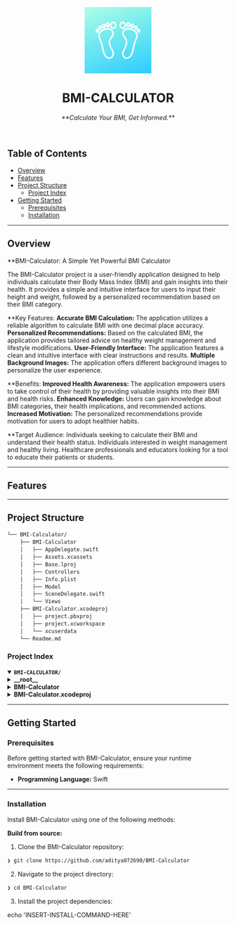 <p align="center">
    <img src="BMI-Calculator.png" align="center" width="30%">
</p>
<p align="center"><h1 align="center">BMI-CALCULATOR</h1></p>
<p align="center">
	<em>**Calculate Your BMI, Get Informed.**</em>
</p>

<br>

##  Table of Contents

- [ Overview](#-overview)
- [ Features](#-features)
- [ Project Structure](#-project-structure)
  - [ Project Index](#-project-index)
- [ Getting Started](#-getting-started)
  - [ Prerequisites](#-prerequisites)
  - [ Installation](#-installation)

---

##  Overview

**BMI-Calculator: A Simple Yet Powerful BMI Calculator

The BMI-Calculator project is a user-friendly application designed to help individuals calculate their Body Mass Index (BMI) and gain insights into their health. It provides a simple and intuitive interface for users to input their height and weight, followed by a personalized recommendation based on their BMI category.

**Key Features:
**Accurate BMI Calculation:** The application utilizes a reliable algorithm to calculate BMI with one decimal place accuracy.
**Personalized Recommendations:** Based on the calculated BMI, the application provides tailored advice on healthy weight management and lifestyle modifications.
**User-Friendly Interface:** The application features a clean and intuitive interface with clear instructions and results.
**Multiple Background Images:** The application offers different background images to personalize the user experience.

**Benefits:
**Improved Health Awareness:** The application empowers users to take control of their health by providing valuable insights into their BMI and health risks.
**Enhanced Knowledge:** Users can gain knowledge about BMI categories, their health implications, and recommended actions.
**Increased Motivation:** The personalized recommendations provide motivation for users to adopt healthier habits.

**Target Audience:
Individuals seeking to calculate their BMI and understand their health status.
Individuals interested in weight management and healthy living.
Healthcare professionals and educators looking for a tool to educate their patients or students.

---

##  Features



---

##  Project Structure

```sh
└── BMI-Calculator/
    ├── BMI-Calculator
    │   ├── AppDelegate.swift
    │   ├── Assets.xcassets
    │   ├── Base.lproj
    │   ├── Controllers
    │   ├── Info.plist
    │   ├── Model
    │   ├── SceneDelegate.swift
    │   └── Views
    ├── BMI-Calculator.xcodeproj
    │   ├── project.pbxproj
    │   ├── project.xcworkspace
    │   └── xcuserdata
    └── Readme.md
```


###  Project Index
<details open>
	<summary><b><code>BMI-CALCULATOR/</code></b></summary>
	<details> <!-- __root__ Submodule -->
		<summary><b>__root__</b></summary>
		<blockquote>
			<table>
			</table>
		</blockquote>
	</details>
	<details> <!-- BMI-Calculator Submodule -->
		<summary><b>BMI-Calculator</b></summary>
		<blockquote>
			<table>
			<tr>
				<td><b><a href='https://github.com/aditya072690/BMI-Calculator/blob/master/BMI-Calculator/SceneDelegate.swift'>SceneDelegate.swift</a></b></td>
				<td>- **Purpose and Use of SceneDelegate.swift:**

The SceneDelegate.swift file serves as the entry point for the BMI-Calculator application's scene lifecycle events<br>- It handles events such as scene connection, disconnection, activation, and backgrounding, providing a centralized mechanism for managing the application's visual presentation and user interactions.</td>
			</tr>
			<tr>
				<td><b><a href='https://github.com/aditya072690/BMI-Calculator/blob/master/BMI-Calculator/Info.plist'>Info.plist</a></b></td>
				<td>- **Purpose:**

The `Info.plist` file serves as the project's configuration file, specifying the application's scene configuration and delegate class<br>- It defines the default scene, storyboard, and scene delegate for the application.</td>
			</tr>
			<tr>
				<td><b><a href='https://github.com/aditya072690/BMI-Calculator/blob/master/BMI-Calculator/AppDelegate.swift'>AppDelegate.swift</a></b></td>
				<td>- **Purpose:**

The AppDelegate.swift file serves as the entry point for the BMI-Calculator application<br>- It initializes the application and handles scene session lifecycle events.

**Use:**

- Initializes the application when it launches.
- Configures new scene sessions.
- Releases resources when scene sessions are discarded.</td>
			</tr>
			</table>
			<details>
				<summary><b>Views</b></summary>
				<blockquote>
					<details>
						<summary><b>Base.lproj</b></summary>
						<blockquote>
							<table>
							<tr>
								<td><b><a href='https://github.com/aditya072690/BMI-Calculator/blob/master/BMI-Calculator/Views/Base.lproj/Main.storyboard'>Main.storyboard</a></b></td>
								<td>- **Purpose and Use of Base.storyboard**

The Base.storyboard file serves as the entry point for the BMI-Calculator application<br>- It defines the initial view controller, CalculateViewController, and sets up the user interface layout.

**Function:**

- Specifies the initial view controller, CalculateViewController, which handles the user interaction and calculates the Body Mass Index (BMI).
- Defines the user interface layout, including a view with appropriate constraints for different screen sizes and orientations.

**Additional Notes:**

- The project structure includes a single storyboard file (Base.storyboard) located in the BMI-Calculator/Views/Base.lproj directory.
- The CalculateViewController class is responsible for handling user input, calculating BMI, and displaying the results.
- The storyboard file uses autolayout to automatically adjust the layout based on different screen sizes and orientations.</td>
							</tr>
							</table>
						</blockquote>
					</details>
				</blockquote>
			</details>
			<details>
				<summary><b>Controllers</b></summary>
				<blockquote>
					<table>
					<tr>
						<td><b><a href='https://github.com/aditya072690/BMI-Calculator/blob/master/BMI-Calculator/Controllers/CalculateViewController.swift'>CalculateViewController.swift</a></b></td>
						<td>**Purpose:**

The CalculateViewController.swift file is part of a BMI calculator application and serves as the primary user interface for calculating and displaying the Body Mass Index (BMI).

**Function:**

- It allows users to input their height and weight through sliders.
- Calculates the BMI using the CalculatorBrain class.
- Presents the calculated BMI value, advice, and color in a separate view controller.
- Facilitates navigation between screens using segues.</td>
					</tr>
					<tr>
						<td><b><a href='https://github.com/aditya072690/BMI-Calculator/blob/master/BMI-Calculator/Controllers/ResultViewController.swift'>ResultViewController.swift</a></b></td>
						<td>**Purpose:**

The `ResultViewController.swift` file is part of a BMI-Calculator application and is responsible for displaying the calculated BMI result and advice to the user.

**Use:**

- The view controller receives BMI value, advice, and color information from the previous view controller.
- It displays the BMI value and advice on the screen.
- It sets the view background color based on the provided color.
- It provides a button to allow the user to recalculate their BMI.</td>
					</tr>
					<tr>
						<td><b><a href='https://github.com/aditya072690/BMI-Calculator/blob/master/BMI-Calculator/Controllers/SecondViewController.swift'>SecondViewController.swift</a></b></td>
						<td>- **Purpose:**

The SecondViewController.swift file in the BMI-Calculator project is responsible for displaying the calculated BMI value on the user interface.

**Use:**

This view controller receives the BMI value from the previous view controller and displays it in a label<br>- It also sets the background color of the view to red.</td>
					</tr>
					</table>
				</blockquote>
			</details>
			<details>
				<summary><b>Model</b></summary>
				<blockquote>
					<table>
					<tr>
						<td><b><a href='https://github.com/aditya072690/BMI-Calculator/blob/master/BMI-Calculator/Model/BMI.swift'>BMI.swift</a></b></td>
						<td>- **Purpose:**

The `BMI.swift` file serves as a blueprint for creating BMI objects within the codebase.

**Use:**

This file defines a `BMI` struct with three properties: `value`, `advice`, and `color`<br>- These properties encapsulate the calculated BMI value, corresponding advice, and recommended color for visualization.</td>
					</tr>
					<tr>
						<td><b><a href='https://github.com/aditya072690/BMI-Calculator/blob/master/BMI-Calculator/Model/CalculatorBrain.swift'>CalculatorBrain.swift</a></b></td>
						<td>- **Purpose:**

The CalculatorBrain.swift file serves as the central logic for the BMI Calculator application<br>- It calculates the BMI based on user input and provides personalized advice based on the calculated value.

**Function:**

- Calculates the BMI using the formula: weight / (height * height)
- Determines the BMI category (underweight, normal weight, overweight)
- Provides advice and color recommendations based on the BMI category
- Returns the BMI value with one decimal place
- Returns the advice and color for display in the user interface</td>
					</tr>
					</table>
				</blockquote>
			</details>
			<details>
				<summary><b>Base.lproj</b></summary>
				<blockquote>
					<table>
					<tr>
						<td><b><a href='https://github.com/aditya072690/BMI-Calculator/blob/master/BMI-Calculator/Base.lproj/LaunchScreen.storyboard'>LaunchScreen.storyboard</a></b></td>
						<td>- **Purpose:**

The LaunchScreen.storyboard file serves as the initial entry point for the BMI-Calculator application<br>- It defines the layout and user interface elements that are displayed when the app is first launched.</td>
					</tr>
					</table>
				</blockquote>
			</details>
			<details>
				<summary><b>Assets.xcassets</b></summary>
				<blockquote>
					<table>
					<tr>
						<td><b><a href='https://github.com/aditya072690/BMI-Calculator/blob/master/BMI-Calculator/Assets.xcassets/Contents.json'>Contents.json</a></b></td>
						<td>- **Purpose and Use:**

The `Contents.json` file in the `BMI-Calculator/Assets.xcassets` directory serves as a metadata file for the project's assets<br>- It contains information about the version and author of the assets, which is used by Xcode to manage and version control the assets.</td>
					</tr>
					</table>
					<details>
						<summary><b>AppIcon.appiconset</b></summary>
						<blockquote>
							<table>
							<tr>
								<td><b><a href='https://github.com/aditya072690/BMI-Calculator/blob/master/BMI-Calculator/Assets.xcassets/AppIcon.appiconset/Contents.json'>Contents.json</a></b></td>
								<td>- **Purpose:**

The code file defines the app icon set for the BMI-Calculator application<br>- It specifies the different sizes and resolutions of the app icon for various iOS devices and platforms.

**Use:**

The app icon set is used to represent the application in the user interface and on the home screen<br>- It is essential for branding and navigation.</td>
							</tr>
							</table>
						</blockquote>
					</details>
					<details>
						<summary><b>result_background.imageset</b></summary>
						<blockquote>
							<table>
							<tr>
								<td><b><a href='https://github.com/aditya072690/BMI-Calculator/blob/master/BMI-Calculator/Assets.xcassets/result_background.imageset/Contents.json'>Contents.json</a></b></td>
								<td>- **Purpose:**

The code file `result_background.imageset/Contents.json` defines the assets for the BMI calculator app's result background image<br>- It specifies the different image versions for different screen resolutions and provides information about the file version and author.

**Use:**

This file is used by the app to display the background image for the BMI result screen<br>- It ensures that the image is displayed correctly on all devices with different screen sizes and resolutions.</td>
							</tr>
							</table>
						</blockquote>
					</details>
					<details>
						<summary><b>AccentColor.colorset</b></summary>
						<blockquote>
							<table>
							<tr>
								<td><b><a href='https://github.com/aditya072690/BMI-Calculator/blob/master/BMI-Calculator/Assets.xcassets/AccentColor.colorset/Contents.json'>Contents.json</a></b></td>
								<td>- **Purpose:**

The code file `AccentColor.colorset/Contents.json` defines the accent color for the BMI-Calculator application<br>- It specifies a universal color that is applied throughout the app's interface.

**Use:**

This file plays a crucial role in establishing the visual identity of the app by setting the primary color used for interactive elements, such as buttons and navigation bars<br>- It ensures consistency and cohesiveness in the user interface.</td>
							</tr>
							</table>
						</blockquote>
					</details>
					<details>
						<summary><b>calculate_background.imageset</b></summary>
						<blockquote>
							<table>
							<tr>
								<td><b><a href='https://github.com/aditya072690/BMI-Calculator/blob/master/BMI-Calculator/Assets.xcassets/calculate_background.imageset/Contents.json'>Contents.json</a></b></td>
								<td>- **Purpose:**

The `calculate_background.imageset/Contents.json` file defines the assets for the background image used in the BMI calculator application<br>- It contains three versions of the image with different resolutions (1x, 2x, and 3x) to ensure optimal display on various devices.</td>
							</tr>
							</table>
						</blockquote>
					</details>
				</blockquote>
			</details>
		</blockquote>
	</details>
	<details> <!-- BMI-Calculator.xcodeproj Submodule -->
		<summary><b>BMI-Calculator.xcodeproj</b></summary>
		<blockquote>
			<table>
			<tr>
				<td><b><a href='https://github.com/aditya072690/BMI-Calculator/blob/master/BMI-Calculator.xcodeproj/project.pbxproj'>project.pbxproj</a></b></td>
				<td>- The provided Xcode project configuration file contains two build configurations: Debug and Release<br>- The Debug configuration enables debugging features and uses the "dwarf-with-dsym" debug information format<br>- The Release configuration disables debugging features and uses the "dwarf" debug information format.</td>
			</tr>
			</table>
			<details>
				<summary><b>project.xcworkspace</b></summary>
				<blockquote>
					<table>
					<tr>
						<td><b><a href='https://github.com/aditya072690/BMI-Calculator/blob/master/BMI-Calculator.xcodeproj/project.xcworkspace/contents.xcworkspacedata'>contents.xcworkspacedata</a></b></td>
						<td>- **Purpose and Use:**

The code file at BMI-Calculator.xcodeproj/project.xcworkspace/contents.xcworkspacedata serves as the root of the project's workspace<br>- It defines the structure of the project and establishes the relationships between different files and folders<br>- This file is essential for the overall functionality of the BMI Calculator application.</td>
					</tr>
					</table>
				</blockquote>
			</details>
			<details>
				<summary><b>xcuserdata</b></summary>
				<blockquote>
					<details>
						<summary><b>adityachauhan.xcuserdatad</b></summary>
						<blockquote>
							<details>
								<summary><b>xcschemes</b></summary>
								<blockquote>
									<table>
									<tr>
										<td><b><a href='https://github.com/aditya072690/BMI-Calculator/blob/master/BMI-Calculator.xcodeproj/xcuserdata/adityachauhan.xcuserdatad/xcschemes/xcschememanagement.plist'>xcschememanagement.plist</a></b></td>
										<td>- **Purpose and Use:**

The code file at BMI-Calculator.xcodeproj/xcuserdata/adityachauhan.xcuserdatad/xcschemes/xcschememanagement.plist serves as a configuration file for the Xcode scheme<br>- It defines the order in which schemes are executed within the project<br>- In this case, the scheme named "BMI-Calculator" is set to be the first scheme executed.</td>
									</tr>
									</table>
								</blockquote>
							</details>
						</blockquote>
					</details>
				</blockquote>
			</details>
		</blockquote>
	</details>
</details>

---
##  Getting Started

###  Prerequisites

Before getting started with BMI-Calculator, ensure your runtime environment meets the following requirements:

- **Programming Language:** Swift

---
###  Installation

Install BMI-Calculator using one of the following methods:

**Build from source:**

1. Clone the BMI-Calculator repository:
```sh
❯ git clone https://github.com/aditya072690/BMI-Calculator
```

2. Navigate to the project directory:
```sh
❯ cd BMI-Calculator
```

3. Install the project dependencies:

echo 'INSERT-INSTALL-COMMAND-HERE'
